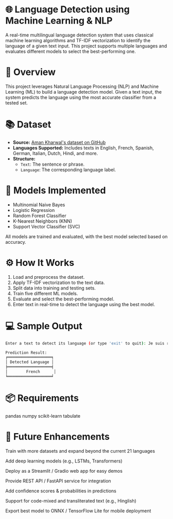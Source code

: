 # 🌐 Language Detection using Machine Learning & NLP

A real-time multilingual language detection system that uses classical machine learning algorithms and TF-IDF vectorization to identify the language of a given text input. This project supports multiple languages and evaluates different models to select the best-performing one.

# 🧾 Overview

This project leverages Natural Language Processing (NLP) and Machine Learning (ML) to build a language detection model. Given a text input, the system predicts the language using the most accurate classifier from a tested set.

# 📚 Dataset

- **Source:** [Aman Kharwal's dataset on GitHub](https://raw.githubusercontent.com/amankharwal/Website-data/master/dataset.csv)
- **Languages Supported:** Includes texts in English, French, Spanish, German, Italian, Dutch, Hindi, and more.
- **Structure:** 
  - `Text`: The sentence or phrase.
  - `Language`: The corresponding language label.

# 🧠 Models Implemented

- Multinomial Naive Bayes
- Logistic Regression
- Random Forest Classifier
- K-Nearest Neighbors (KNN)
- Support Vector Classifier (SVC)

All models are trained and evaluated, with the best model selected based on accuracy.

 # ⚙️ How It Works

1. Load and preprocess the dataset.
2. Apply TF-IDF vectorization to the text data.
3. Split data into training and testing sets.
4. Train five different ML models.
5. Evaluate and select the best-performing model.
6. Enter text in real-time to detect the language using the best model.

# 💻 Sample Output

```bash
Enter a text to detect its language (or type 'exit' to quit): Je suis ravi de vous rencontrer

Prediction Result:
╒═══════════════════╕
│ Detected Language │
╞═══════════════════╡
│        French      │
╘═══════════════════╛
```

# 📦 Requirements
  pandas
  numpy
  scikit-learn
  tabulate

# 🔮 Future Enhancements

Train with more datasets and expand beyond the current 21 languages

Add deep learning models (e.g., LSTMs, Transformers)

Deploy as a Streamlit / Gradio web app for easy demos

Provide REST API / FastAPI service for integration

Add confidence scores & probabilities in predictions

Support for code-mixed and transliterated text (e.g., Hinglish)

Export best model to ONNX / TensorFlow Lite for mobile deployment
